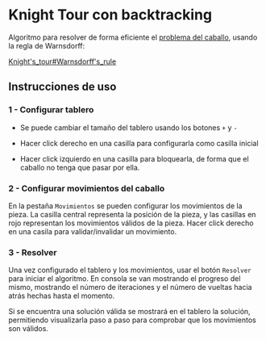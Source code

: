 # Knight Tour con backtracking

Algoritmo para resolver de forma eficiente el [problema del caballo](https://es.wikipedia.org/wiki/Problema_del_caballo), usando la regla de Warnsdorff:

[Knight's_tour#Warnsdorff's_rule](https://en.wikipedia.org/wiki/Knight's_tour#Warnsdorff's_rule)

## Instrucciones de uso

### 1 - Configurar tablero

- Se puede cambiar el tamaño del tablero usando los botones `+` y `-` 

- Hacer click derecho en una casilla para configurarla como casilla inicial

- Hacer click izquierdo en una casilla para bloquearla, de forma que el caballo no tenga que pasar por ella.

### 2 - Configurar movimientos del caballo

En la pestaña `Movimientos` se pueden configurar los movimientos de la pieza. La casilla central representa la posición de la pieza, y las casillas en rojo representan los movimientos válidos de la pieza. Hacer click derecho en una casila para validar/invalidar un movimiento.

### 3 - Resolver

Una vez configurado el tablero y los movimientos, usar el botón `Resolver` para iniciar el algoritmo. En consola se van mostrando el progreso del mismo, mostrando el número de iteraciones y el número de vueltas hacia atrás hechas hasta el momento.

Si se encuentra una solución válida se mostrará en el tablero la solución, permitiendo visualizarla paso a paso para comprobar que los movimientos son válidos.